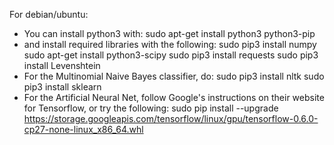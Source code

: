 For debian/ubuntu:
  * You can install python3 with:
          sudo apt-get install python3 python3-pip
  * and install required libraries with the following:
          sudo pip3 install numpy
          sudo apt-get install python3-scipy
          sudo pip3 install requests
          sudo pip3 install Levenshtein
  * For the Multinomial Naive Bayes classifier, do:
          sudo pip3 install nltk
          sudo pip3 install sklearn
  * For the Artificial Neural Net, follow Google's instructions on their website for Tensorflow, or try the following:
          sudo pip install --upgrade https://storage.googleapis.com/tensorflow/linux/gpu/tensorflow-0.6.0-cp27-none-linux_x86_64.whl